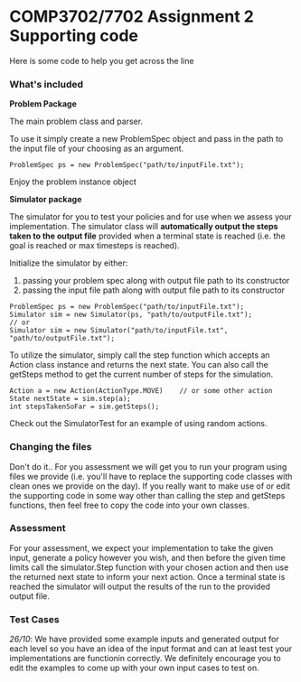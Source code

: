 # COMP3702/7702 Assignment 2 Supporting code

Here is some code to help you get across the line

### What's included

**Problem Package**

The main problem class and parser.

To use it simply create a new ProblemSpec object and pass in the path to the input file of your choosing as an argument.

```$xslt
ProblemSpec ps = new ProblemSpec("path/to/inputFile.txt");
```

Enjoy the problem instance object

**Simulator package**

The simulator for you to test your policies and for use when we assess your implementation.
The simulator class will **automatically output the steps taken to the output file** provided when a terminal state is reached (i.e. the goal is reached or max timesteps is reached).

Initialize the simulator by either:
 1. passing your problem spec along with output file path to its constructor
 2. passing the input file path along with output file path to its constructor 

```$xslt
ProblemSpec ps = new ProblemSpec("path/to/inputFile.txt");
Simulator sim = new Simulator(ps, "path/to/outputFile.txt");
// or 
Simulator sim = new Simulator("path/to/inputFile.txt", "path/to/outputFile.txt");
```

To utilize the simulator, simply call the step function which accepts an
Action class instance and returns the next state.
You can also call the getSteps method to get the current number of steps for the simulation.

```$xslt
Action a = new Action(ActionType.MOVE)    // or some other action
State nextState = sim.step(a);
int stepsTakenSoFar = sim.getSteps();
```

Check out the SimulatorTest for an example of using random actions.


### Changing the files

Don't do it.. For you assessment we will get you to run your program using files we provide (i.e. you'll have to
replace the supporting code classes with clean ones we provide on the day). If you really want to make use of or edit
the supporting code in some way other than calling the step and getSteps functions, then feel free to copy the code
into your own classes.

### Assessment

For your assessment, we expect your implementation to take the given input, generate a policy however you wish, and then before the given time limits
call the simulator.Step function with your chosen action and then use the returned next state to inform your next action. Once
a terminal state is reached the simulator will output the results of the run to the provided output file.

### Test Cases

*26/10*: We have provided some example inputs and generated output for each level so you have an idea of the input format and 
can at least test your implementations are functionin correctly. We definitely encourage you to edit the examples to come up with
your own input cases to test on. 
